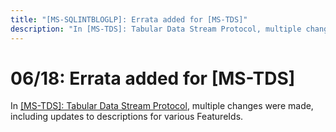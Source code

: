 ```yaml
---
title: "[MS-SQLINTBLOGLP]: Errata added for [MS-TDS]"
description: "In [MS-TDS]: Tabular Data Stream Protocol, multiple changes were made, including updates to descriptions for various FeatureIds."
---
```


# 06/18: Errata added for [MS-TDS]

<p> </p>
<p>In <span><a href="https://winprotocoldoc.blob.core.windows.net/productionwindowsarchives/MS-TDS/%5bMS-TDS%5d-180316-errata.pdf">[MS-TDS]:
Tabular Data Stream Protocol</a></span>, multiple changes were made, including
updates to descriptions for various FeatureIds.</p>

<p><a id="EndOfDocument_ST"></a></p>


                